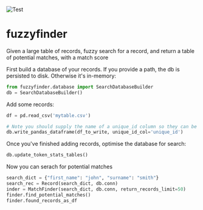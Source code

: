 ![Test](https://github.com/moj-analytical-services/fuzzyfinder/workflows/Test/badge.svg)

# fuzzyfinder

Given a large table of records, fuzzy search for a record, and return a table of potential matches, with a match score


First build a database of your records.  If you provide a path, the db is persisted to disk.  Otherwise it's in-memory:
```python
from fuzzyfinder.database import SearchDatabaseBuilder
db = SearchDatabaseBuilder()
```

Add some records:

```python
df = pd.read_csv('mytable.csv')

# Note you should supply the name of a unique_id column so they can be uniquely identified later
db.write_pandas_dataframe(df_to_write, unique_id_col='unique_id')
```

Once you've finished adding records, optimise the database for search:


```python
db.update_token_stats_tables()
```

Now you can serach for potential matches

```python
search_dict = {"first_name": "john", "surname": "smith"}
search_rec = Record(search_dict, db.conn)
inder = MatchFinder(search_dict, db.conn, return_records_limit=50)
finder.find_potential_matches()
finder.found_records_as_df
```

